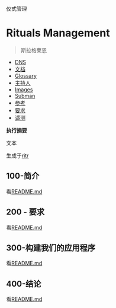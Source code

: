 仪式管理

# Rituals Management

> 斯拉格莱恩

-   [DNS](./DNS.md)
-   [文档](./DOCUMENTATION.md)
-   [Glossary](./GLOSSARY.md)
-   [主持人](./HOSTS.md)
-   [Images](./IMAGES.md)
-   [Subman](./PODMAN.md)
-   [参考](./REFERENCES.md)
-   [要求](./REQUIREMENTS.md)
-   [遥测](./TELEMETRY.md)

**执行摘要**

文本

生成于[ritr](https://app.rytr.me)

## 100-简介

看[README.md](./100/README.md)

## 200 - 要求

看[README.md](./200/README.md)

## 300-构建我们的应用程序

看[README.md](./300/README.md)

## 400-结论

看[README.md](./400/README.md)
